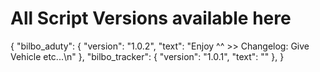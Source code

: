 # All Script Versions available here

{
  "bilbo_aduty": {
    "version": "1.0.2",
    "text": "Enjoy ^^ >> Changelog: Give Vehicle etc...\n"
  },
    "bilbo_tracker": {
    "version": "1.0.1",
    "text": ""
  },
}
